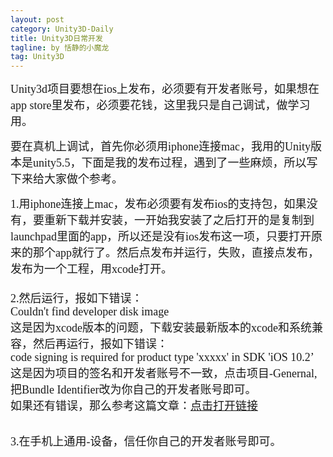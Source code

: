 ```yaml
---
layout: post
category: Unity3D-Daily
title: Unity3D日常开发
tagline: by 恬静的小魔龙
tag: Unity3D
---
```



<p><span style="font-family:Microsoft YaHei; font-size:18px">Unity3d项目要想在ios上发布，必须要有开发者账号，如果想在app store里发布，必须要花钱，这里我只是自己调试，做学习用。</span></p>
<p><span style="font-family:Microsoft YaHei; font-size:18px">要在真机上调试，首先你必须用iphone连接mac，我用的Unity版本是unity5.5，下面是我的发布过程，遇到了一些麻烦，所以写下来给大家做个参考。</span></p>
<p></p>
<div><span style="font-family:Microsoft YaHei; font-size:18px">1.用iphone连接上mac，发布必须要有发布ios的支持包，如果没有，要重新下载并安装，一开始我安装了之后打开的是复制到launchpad里面的app，所以还是没有ios发布这一项，只要打开原来的那个app就行了。然后点发布并运行，失败，直接点发布，发布为一个工程，用xcode打开。</span></div>
<div><span style="font-family:Microsoft YaHei; font-size:18px"><img src="http://img.blog.csdn.net/20170124145434352?watermark/2/text/aHR0cDovL2Jsb2cuY3Nkbi5uZXQvcXFfMjYwMTA0OTE=/font/5a6L5L2T/fontsize/400/fill/I0JBQkFCMA==/dissolve/70/gravity/SouthEast" alt=""><br>
</span></div>
<div><span style="font-family:Microsoft YaHei; font-size:18px"><img src="file:///C:/Users/ADMINI~1/AppData/Local/Temp/enhtmlclip/Image.png" alt="" style="height:auto"></span></div>
<div><span style="font-family:Microsoft YaHei; font-size:18px"><br>
</span></div>
<div><span style="font-family:Microsoft YaHei; font-size:18px">2.然后运行，报如下错误：</span></div>
<div><span style="font-family:Microsoft YaHei; font-size:18px"><span style="white-space:pre"></span>Couldn't find developer disk image</span></div>
<div><span style="font-family:Microsoft YaHei; font-size:18px">这是因为xcode版本的问题，下载安装最新版本的xcode和系统兼容，然后再运行，报如下错误：</span></div>
<div style="outline:none; padding:0px">
<div><span style="font-family:Microsoft YaHei; font-size:18px">code signing is required for product type 'xxxxx' in SDK 'iOS 10.2’</span></div>
<div><span style="font-family:Microsoft YaHei; font-size:18px"><span style="white-space:pre"></span>这是因为项目的签名和开发者账号不一致，点击项目-Genernal,把Bundle Identifier改为你自己的开发者账号即可。</span></div>
<div><span style="font-family:Microsoft YaHei; font-size:18px"><img src="http://img.blog.csdn.net/20170124145441510?watermark/2/text/aHR0cDovL2Jsb2cuY3Nkbi5uZXQvcXFfMjYwMTA0OTE=/font/5a6L5L2T/fontsize/400/fill/I0JBQkFCMA==/dissolve/70/gravity/SouthEast" alt=""></span></div>
<div><span style="font-family:Microsoft YaHei; font-size:18px">如果还有错误，那么参考这篇文章：<a target="_blank" target="_blank" href="http://www.cnblogs.com/losedMemory/p/6062968.html">点击打开链接</a></span></div>
<div><br>
</div>
</div>
<p><span style="font-family:Microsoft YaHei; font-size:18px">3.在手机上通用-设备，信任你自己的开发者账号即可。</span></p>
   
</div>







      



            
                                    
            
                                    








               



